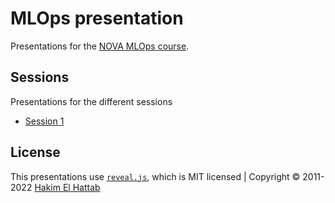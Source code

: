 # MLOps presentation

Presentations for the [NOVA MLOps course](https://jj.github.io/nova-mlops).

## Sessions

Presentations for the different sessions

* [Session 1](01.html)

## License

This presentations use [`reveal.js`](https://github.com/hakimel/reveal.js),
which is MIT licensed | Copyright © 2011-2022 [Hakim El Hattab](https://hakim.se)

